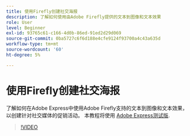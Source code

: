 ```yaml
---
title: 使用Firefly创建社交海报
description: 了解如何使用由Adobe Firefly提供的文本到图像和文本效果
role: User
level: Beginner
exl-id: 93765c61-c166-4d0b-86ed-91ed2d29d069
source-git-commit: 0ba5727c6f6d188e4cfe9124f93700a4c43a635d
workflow-type: tm+mt
source-wordcount: '60'
ht-degree: 5%

---
```


# 使用Firefly创建社交海报

了解如何在Adobe Express中使用Adobe Firefly支持的文本到图像和文本效果，以创建针对社交媒体的促销活动。 本教程将使用 [Adobe Express测试版](https://www.adobe.com/express/).

>[!VIDEO](https://video.tv.adobe.com/v/3420533?quality=12&learn=on&hidetitle=true)
